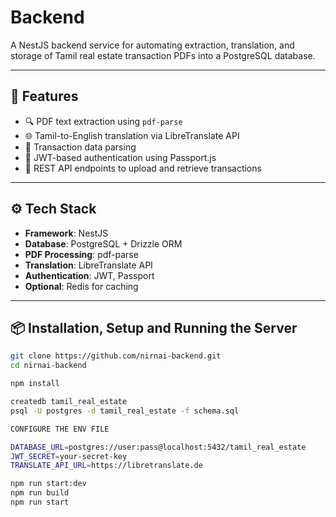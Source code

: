 # Backend

A NestJS backend service for automating extraction, translation, and storage of Tamil real estate transaction PDFs into a PostgreSQL database.

---

## 📌 Features

- 🔍 PDF text extraction using `pdf-parse`
- 🌐 Tamil-to-English translation via LibreTranslate API
- 📄 Transaction data parsing
- 🔐 JWT-based authentication using Passport.js
- 📡 REST API endpoints to upload and retrieve transactions

---

## ⚙️ Tech Stack

- **Framework**: NestJS
- **Database**: PostgreSQL + Drizzle ORM
- **PDF Processing**: pdf-parse
- **Translation**: LibreTranslate API
- **Authentication**: JWT, Passport
- **Optional**: Redis for caching

---

## 📦 Installation, Setup and Running the Server

```bash
git clone https://github.com/nirnai-backend.git
cd nirnai-backend

npm install

createdb tamil_real_estate
psql -U postgres -d tamil_real_estate -f schema.sql

CONFIGURE THE ENV FILE

DATABASE_URL=postgres://user:pass@localhost:5432/tamil_real_estate
JWT_SECRET=your-secret-key
TRANSLATE_API_URL=https://libretranslate.de

npm run start:dev
npm run build
npm run start